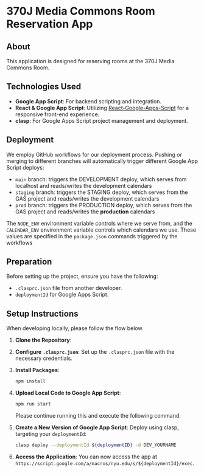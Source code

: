 # 370J Media Commons Room Reservation App

## About

This application is designed for reserving rooms at the 370J Media Commons Room.

## Technologies Used

- **Google App Script**: For backend scripting and integration.
- **React & Google App Script**: Utilizing [React-Google-Apps-Script](https://github.com/enuchi/React-Google-Apps-Script) for a responsive front-end experience.
- **clasp**: For Google Apps Script project management and deployment.

## Deployment

We employ GitHub workflows for our deployment process. Pushing or merging to different branches will automatically trigger different Google App Script deploys:
- `main` branch: triggers the DEVELOPMENT deploy, which serves from localhost and reads/writes the development calendars
- `staging` branch: triggers the STAGING deploy, which serves from the GAS project and reads/writes the development calendars
- `prod` branch: triggers the PRODUCTION deploy, which serves from the GAS project and reads/writes the **production** calendars

The `NODE_ENV` environment variable controls where we serve from, and the `CALENDAR_ENV` environment variable controls which calendars we use. These values are specified in the `package.json` commands triggered by the workflows

## Preparation

Before setting up the project, ensure you have the following:

- `.clasprc.json` file from another developer.
- `deploymentId` for Google Apps Script.

## Setup Instructions

When developing locally, please follow the flow below.

1. **Clone the Repository**:
2. **Configure `.clasprc.json`**:
   Set up the `.clasprc.json` file with the necessary credentials.
3. **Install Packages**:
   ```bash
   npm install
   ```
   
4. **Upload Local Code to Google App Script**:

   ```bash
   npm run start
   ```

   Please continue running this and execute the following command.

5. **Create a New Version of Google App Script**:
   Deploy using clasp, targeting your `deploymentId`:
   ```bash
   clasp deploy --deploymentId ${deploymentID} -d DEV_YOURNAME
   ```
6. **Access the Application**:
   You can now access the app at `https://script.google.com/a/macros/nyu.edu/s/${deploymentId}/exec`.
